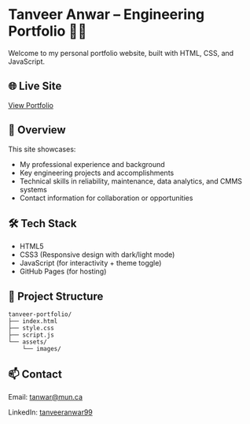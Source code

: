 # Tanveer Anwar – Engineering Portfolio 👷‍♂️

Welcome to my personal portfolio website, built with HTML, CSS, and JavaScript.

## 🌐 Live Site
[View Portfolio](https://tanwar111999.github.io/tanveer-portfolio/)

## 📌 Overview

This site showcases:
- My professional experience and background
- Key engineering projects and accomplishments
- Technical skills in reliability, maintenance, data analytics, and CMMS systems
- Contact information for collaboration or opportunities

## 🛠 Tech Stack

- HTML5
- CSS3 (Responsive design with dark/light mode)
- JavaScript (for interactivity + theme toggle)
- GitHub Pages (for hosting)

## 📁 Project Structure

```
tanveer-portfolio/
├── index.html
├── style.css
├── script.js
└── assets/
    └── images/
```

## 📫 Contact

Email: tanwar@mun.ca  

LinkedIn: [tanveeranwar99](https://www.linkedin.com/in/tanveeranwar99)
